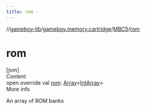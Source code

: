 ```yaml
---
title: rom -
---
```

//[gameboy-lib](../../index.md)/[gameboy.memory.cartridge](../index.md)/[MBC5](index.md)/[rom](rom.md)



# rom  
[jvm]  
Content  
open override val [rom](rom.md): [Array](https://kotlinlang.org/api/latest/jvm/stdlib/kotlin/-array/index.html)<[IntArray](https://kotlinlang.org/api/latest/jvm/stdlib/kotlin/-int-array/index.html)>  
More info  


An array of ROM banks

  



